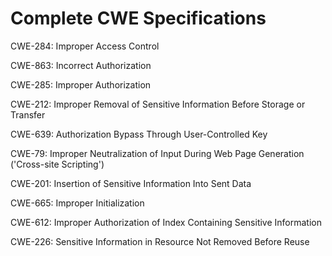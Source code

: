 

# Complete CWE Specifications

CWE-284: Improper Access Control

CWE-863: Incorrect Authorization

CWE-285: Improper Authorization

CWE-212: Improper Removal of Sensitive Information Before Storage or Transfer

CWE-639: Authorization Bypass Through User-Controlled Key

CWE-79: Improper Neutralization of Input During Web Page Generation ('Cross-site Scripting')

CWE-201: Insertion of Sensitive Information Into Sent Data

CWE-665: Improper Initialization

CWE-612: Improper Authorization of Index Containing Sensitive Information

CWE-226: Sensitive Information in Resource Not Removed Before Reuse